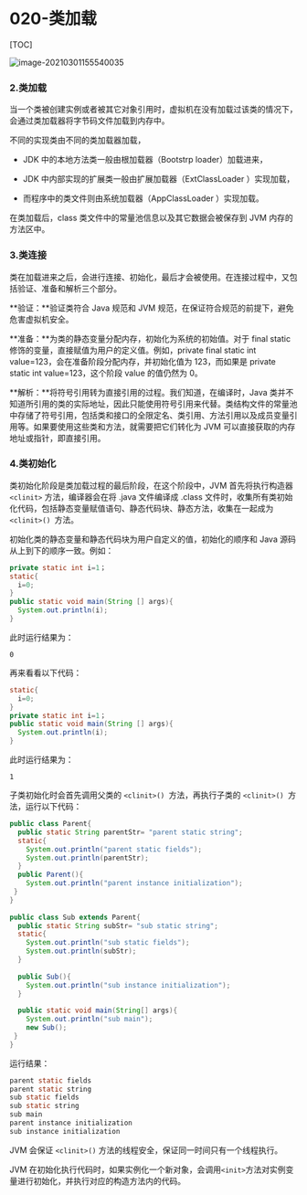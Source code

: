 # 020-类加载

[TOC]

![image-20210301155540035](../../../assets/image-20210301155540035.png)

### 2.类加载

当一个类被创建实例或者被其它对象引用时，虚拟机在没有加载过该类的情况下，会通过类加载器将字节码文件加载到内存中。

不同的实现类由不同的类加载器加载，

- JDK 中的本地方法类一般由根加载器（Bootstrp loader）加载进来，

- JDK 中内部实现的扩展类一般由扩展加载器（ExtClassLoader ）实现加载，
- 而程序中的类文件则由系统加载器（AppClassLoader ）实现加载。

在类加载后，class 类文件中的常量池信息以及其它数据会被保存到 JVM 内存的方法区中。

### 3.类连接

类在加载进来之后，会进行连接、初始化，最后才会被使用。在连接过程中，又包括验证、准备和解析三个部分。

**验证：**验证类符合 Java 规范和 JVM 规范，在保证符合规范的前提下，避免危害虚拟机安全。

**准备：**为类的静态变量分配内存，初始化为系统的初始值。对于 final static 修饰的变量，直接赋值为用户的定义值。例如，private final static int value=123，会在准备阶段分配内存，并初始化值为 123，而如果是 private static int value=123，这个阶段 value 的值仍然为 0。

**解析：**将符号引用转为直接引用的过程。我们知道，在编译时，Java 类并不知道所引用的类的实际地址，因此只能使用符号引用来代替。类结构文件的常量池中存储了符号引用，包括类和接口的全限定名、类引用、方法引用以及成员变量引用等。如果要使用这些类和方法，就需要把它们转化为 JVM 可以直接获取的内存地址或指针，即直接引用。

### 4.类初始化

类初始化阶段是类加载过程的最后阶段，在这个阶段中，JVM 首先将执行构造器` <clinit>` 方法，编译器会在将 .java 文件编译成 .class 文件时，收集所有类初始化代码，包括静态变量赋值语句、静态代码块、静态方法，收集在一起成为 `<clinit>() `方法。

初始化类的静态变量和静态代码块为用户自定义的值，初始化的顺序和 Java 源码从上到下的顺序一致。例如：

```java
private static int i=1；
static{
  i=0;
}
public static void main(String [] args){
  System.out.println(i);
}
```

此时运行结果为：

```
0
```

再来看看以下代码：

```java
static{
  i=0;
}
private static int i=1；
public static void main(String [] args){
  System.out.println(i);
}
```

此时运行结果为：

```
1
```

子类初始化时会首先调用父类的 `<clinit>() `方法，再执行子类的 `<clinit>() `方法，运行以下代码：

```java
public class Parent{
  public static String parentStr= "parent static string";
  static{
    System.out.println("parent static fields");
    System.out.println(parentStr);
  }
  public Parent(){
    System.out.println("parent instance initialization");
 }
}
 
public class Sub extends Parent{
  public static String subStr= "sub static string";
  static{
    System.out.println("sub static fields");
    System.out.println(subStr);
  }
 
  public Sub(){
    System.out.println("sub instance initialization");
  }
 
  public static void main(String[] args){
    System.out.println("sub main");
    new Sub();
 }
}
```

运行结果：

```java
parent static fields
parent static string
sub static fields
sub static string
sub main
parent instance initialization
sub instance initialization
```

JVM 会保证 `<clinit>()` 方法的线程安全，保证同一时间只有一个线程执行。

JVM 在初始化执行代码时，如果实例化一个新对象，会调用` <init> `方法对实例变量进行初始化，并执行对应的构造方法内的代码。

